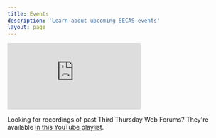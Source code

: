 ```yaml
---
title: Events
description: 'Learn about upcoming SECAS events'
layout: page
---
```


<div class='embed-container'><iframe src='https://calendar.google.com/calendar/embed?src=secassoutheast%40gmail.com&ctz=America%2FNew_York' style='border: 0' frameborder='0' scrolling='no'></iframe></div>

Looking for recordings of past Third Thursday Web Forums? They're available [in this YouTube playlist](https://www.youtube.com/playlist?list=PLiK5DRAthv5gDCbmwwPPsqkPkEHkOL6Gb).
